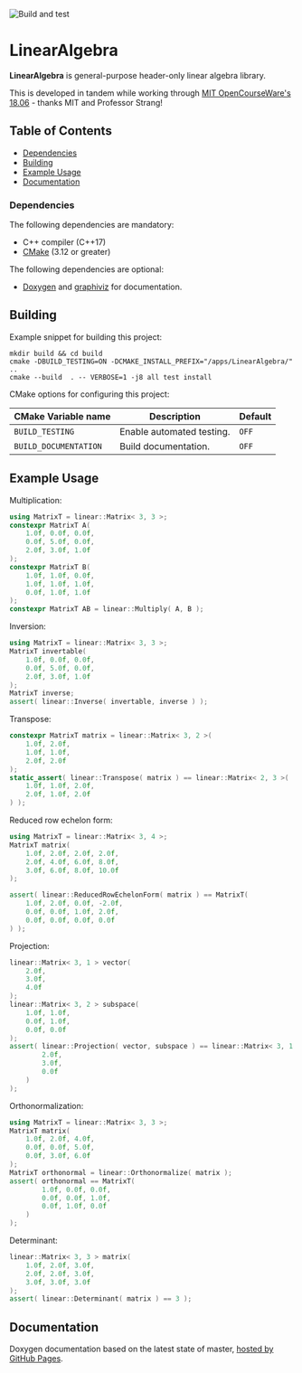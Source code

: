 ![Build and test](https://github.com/moddyz/LinearAlgebra/workflows/Build%20and%20test/badge.svg)

# LinearAlgebra

**LinearAlgebra** is general-purpose header-only linear algebra library.

This is developed in tandem while working through [MIT OpenCourseWare's 18.06](https://ocw.mit.edu/courses/mathematics/18-06-linear-algebra-spring-2010/) - thanks MIT and Professor Strang!

## Table of Contents

- [Dependencies](#dependencies)
- [Building](#building)
- [Example Usage](#example-usage)
- [Documentation](#documentation)

### Dependencies

The following dependencies are mandatory:
- C++ compiler (C++17)
- [CMake](https://cmake.org/documentation/) (3.12 or greater)

The following dependencies are optional:
- [Doxygen](https://www.doxygen.nl/index.html) and [graphiviz](https://graphviz.org/) for documentation.

## Building

Example snippet for building this project:
```
mkdir build && cd build
cmake -DBUILD_TESTING=ON -DCMAKE_INSTALL_PREFIX="/apps/LinearAlgebra/" ..
cmake --build  . -- VERBOSE=1 -j8 all test install
```
CMake options for configuring this project:

| CMake Variable name     | Description                                                            | Default |
| ----------------------- | ---------------------------------------------------------------------- | ------- |
| `BUILD_TESTING`         | Enable automated testing.                                              | `OFF`   |
| `BUILD_DOCUMENTATION`   | Build documentation.                                                   | `OFF`   |

## Example Usage

Multiplication:
```cpp
using MatrixT = linear::Matrix< 3, 3 >;
constexpr MatrixT A(
    1.0f, 0.0f, 0.0f,
    0.0f, 5.0f, 0.0f,
    2.0f, 3.0f, 1.0f
);
constexpr MatrixT B(
    1.0f, 1.0f, 0.0f,
    1.0f, 1.0f, 1.0f,
    0.0f, 1.0f, 1.0f
);
constexpr MatrixT AB = linear::Multiply( A, B );
```

Inversion:
```cpp
using MatrixT = linear::Matrix< 3, 3 >;
MatrixT invertable(
    1.0f, 0.0f, 0.0f,
    0.0f, 5.0f, 0.0f,
    2.0f, 3.0f, 1.0f
);
MatrixT inverse;
assert( linear::Inverse( invertable, inverse ) );
```

Transpose:
```cpp
constexpr MatrixT matrix = linear::Matrix< 3, 2 >(
    1.0f, 2.0f,
    1.0f, 1.0f,
    2.0f, 2.0f
);
static_assert( linear::Transpose( matrix ) == linear::Matrix< 2, 3 >(
    1.0f, 1.0f, 2.0f,
    2.0f, 1.0f, 2.0f
) );
```

Reduced row echelon form:
```cpp
using MatrixT = linear::Matrix< 3, 4 >;
MatrixT matrix(
    1.0f, 2.0f, 2.0f, 2.0f,
    2.0f, 4.0f, 6.0f, 8.0f,
    3.0f, 6.0f, 8.0f, 10.0f
);

assert( linear::ReducedRowEchelonForm( matrix ) == MatrixT(
    1.0f, 2.0f, 0.0f, -2.0f,
    0.0f, 0.0f, 1.0f, 2.0f,
    0.0f, 0.0f, 0.0f, 0.0f
) );
```

Projection:
```cpp
linear::Matrix< 3, 1 > vector(
    2.0f,
    3.0f,
    4.0f
);
linear::Matrix< 3, 2 > subspace(
    1.0f, 1.0f,
    0.0f, 1.0f,
    0.0f, 0.0f
);
assert( linear::Projection( vector, subspace ) == linear::Matrix< 3, 1 >(
        2.0f,
        3.0f,
        0.0f
    )
);
```

Orthonormalization:
```cpp
using MatrixT = linear::Matrix< 3, 3 >;
MatrixT matrix(
    1.0f, 2.0f, 4.0f,
    0.0f, 0.0f, 5.0f,
    0.0f, 3.0f, 6.0f
);
MatrixT orthonormal = linear::Orthonormalize( matrix );
assert( orthonormal == MatrixT(
        1.0f, 0.0f, 0.0f,
        0.0f, 0.0f, 1.0f,
        0.0f, 1.0f, 0.0f
    )
);
```

Determinant:
```cpp
linear::Matrix< 3, 3 > matrix(
    1.0f, 2.0f, 3.0f,
    2.0f, 2.0f, 3.0f,
    3.0f, 3.0f, 3.0f
);
assert( linear::Determinant( matrix ) == 3 );
```

## Documentation

Doxygen documentation based on the latest state of master, [hosted by GitHub Pages](https://moddyz.github.io/LinearAlgebra/).
